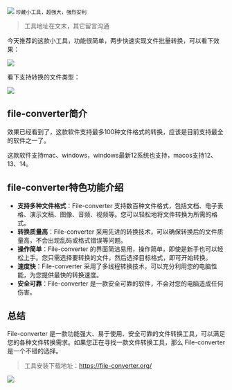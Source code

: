 <img src="/assets/image/240418-file-converter-1.gif" style="max-width: 70%; height: auto;">
<small>珍藏小工具，超强大，强烈安利</small>


>工具地址在文末，其它留言沟通

今天推荐的这款小工具，功能很简单，两步快速实现文件批量转换，可以看下效果：

![](/assets/image/240418-file-converter-1.gif)

看下支持转换的文件类型：


![](/assets/image/240418-file-converter-2.png)

## file-converter简介

效果已经看到了，这款软件支持最多100种文件格式的转换，应该是目前支持最全的软件之一了。

这款软件支持mac、windows，windows最新12系统也支持，macos支持12、13、14。

##  file-converter特色功能介绍

* **支持多种文件格式**：File-converter 支持数百种文件格式，包括文档、电子表格、演示文稿、图像、音频、视频等。您可以轻松地将文件转换为所需的格式。
* **转换质量高**：File-converter 采用先进的转换技术，可以确保转换后的文件质量高，不会出现乱码或格式错误等问题。
* **操作简单**：File-converter 的界面简洁易用，操作简单，即使是新手也可以轻松上手。您只需选择要转换的文件，然后选择目标格式，即可开始转换。
* **速度快**：File-converter 采用了多线程转换技术，可以充分利用您的电脑性能，为您提供最快的转换速度。
* **安全可靠**：File-converter 是一款安全可靠的软件，不会对您的电脑造成任何伤害。

## 总结

File-converter 是一款功能强大、易于使用、安全可靠的文件转换工具，可以满足您的各种文件转换需求。如果您正在寻找一款文件转换工具，那么 File-converter 是一个不错的选择。

>工具安装下载地址：https://file-converter.org/


![](/assets/image/240418-file-converter-3.png)
